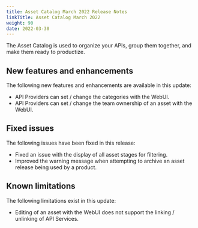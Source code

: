 ```yaml
---
title: Asset Catalog March 2022 Release Notes
linkTitle: Asset Catalog March 2022
weight: 90
date: 2022-03-30
---
```


The Asset Catalog is used to organize your APIs, group them together, and make them ready to productize.

## New features and enhancements

The following new features and enhancements are available in this update:

* API Providers can set / change the categories with the WebUI.
* API Providers can set / change the team ownership of an asset with the WebUI.

## Fixed issues

The following issues have been fixed in this release:

* Fixed an issue with the display of all asset stages for filtering.
* Improved the warning message when attempting to archive an asset release being used by a product.

## Known limitations

The following limitations exist in this update:

* Editing of an asset with the WebUI does not support the linking / unlinking of API Services.
